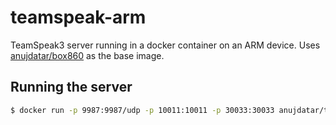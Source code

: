 # teamspeak-arm
TeamSpeak3 server running in a docker container on an ARM device. Uses
[anujdatar/box860](https://hub.docker.com/repository/docker/anujdatar/box86) as
the base image.

## Running the server
```bash
$ docker run -p 9987:9987/udp -p 10011:10011 -p 30033:30033 anujdatar/teamspeak-arm
```

